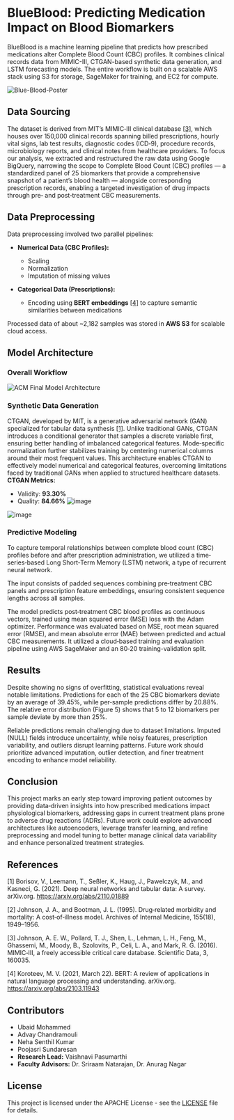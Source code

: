 # BlueBlood: Predicting Medication Impact on Blood Biomarkers
BlueBlood is a machine learning pipeline that predicts how prescribed medications alter Complete Blood Count (CBC) profiles. It combines clinical records data from MIMIC-III, CTGAN-based synthetic data generation, and LSTM forecasting models. The entire workflow is built on a scalable AWS stack using S3 for storage, SageMaker for training, and EC2 for compute.

![Blue-Blood-Poster](https://github.com/user-attachments/assets/0b0386fe-f6c7-4fe9-9146-e842be9f13a5)


## Data Sourcing

The dataset is derived from MIT’s MIMIC‐III clinical database [[3]](#references), which houses over 150,000 clinical records spanning billed prescriptions, hourly vital signs, lab test results, diagnostic codes (ICD‐9), procedure records, microbiology reports, and clinical notes from healthcare providers. To focus our analysis, we extracted and restructured the raw data using Google BigQuery, narrowing the scope to Complete Blood Count (CBC) profiles — a standardized panel of 25 biomarkers that provide a comprehensive snapshot of a patient’s blood health — alongside corresponding prescription records, enabling a targeted investigation of drug impacts through pre‐ and post‐treatment CBC measurements.

## Data Preprocessing
Data preprocessing involved two parallel pipelines:

- **Numerical Data (CBC Profiles):**
  - Scaling
  - Normalization
  - Imputation of missing values

- **Categorical Data (Prescriptions):**
  - Encoding using **BERT embeddings** [[4]](#references) to capture semantic similarities between medications

Processed data of about ~2,182 samples was stored in **AWS S3** for scalable cloud access.

## Model Architecture

### Overall Workflow
![ACM Final Model Architecture](https://github.com/user-attachments/assets/6ea43330-4a55-47b8-ae9f-4f9c568f1c01)

### Synthetic Data Generation
CTGAN, developed by MIT, is a generative adversarial network (GAN) specialized for tabular data synthesis [[1]](#references). Unlike traditional GANs, CTGAN introduces a conditional generator that samples a discrete variable first, ensuring better handling of imbalanced categorical features. Mode‐specific normalization further stabilizes training by centering numerical columns around their most frequent values. This architecture enables CTGAN to effectively model numerical and categorical features, overcoming limitations faced by traditional GANs when applied to structured healthcare datasets.
**CTGAN Metrics:**
- Validity: **93.30%**
- Quality: **84.66%**
![image](https://github.com/user-attachments/assets/c95bea25-e8d7-47fa-a1a9-905d58b346a9)

![image](https://github.com/user-attachments/assets/99dfe43d-d765-419f-af61-f52984ec3325)

### Predictive Modeling
To capture temporal relationships between complete blood count (CBC) profiles before and after prescription administration, we utilized a time‐series‐based Long Short‐Term Memory (LSTM) network, a type of recurrent neural network.

The input consists of padded sequences combining pre‐treatment CBC panels and prescription feature embeddings, ensuring consistent sequence lengths across all samples.

The model predicts post‐treatment CBC blood profiles as continuous vectors, trained using mean squared error (MSE) loss with the Adam optimizer. Performance was evaluated based on MSE, root mean squared error (RMSE), and mean absolute error (MAE) between predicted and actual CBC measurements. It utilized a cloud‐based training and evaluation pipeline using AWS SageMaker and an 80‐20 training-validation split.


## Results

Despite showing no signs of overfitting, statistical evaluations reveal notable limitations. Predictions for each of the 25 CBC biomarkers deviate by an average of 39.45%, while per‐sample predictions differ by 20.88%. The relative error distribution (Figure 5) shows that 5 to 12 biomarkers per sample deviate by more than 25%.

Reliable predictions remain challenging due to dataset limitations. Imputed (NULL) fields introduce uncertainty, while noisy features, prescription variability, and outliers disrupt learning patterns. Future work should prioritize advanced imputation, outlier detection, and finer treatment encoding to enhance model reliability.

## Conclusion

This project marks an early step toward improving patient outcomes by providing data‐driven insights into how prescribed medications impact physiological biomarkers, addressing gaps in current treatment plans prone to adverse drug reactions (ADRs). Future work could explore advanced architectures like autoencoders, leverage transfer learning, and refine preprocessing and model tuning to better manage clinical data variability and enhance personalized treatment strategies.

## References

[1] Borisov, V., Leemann, T., Seßler, K., Haug, J., Pawelczyk, M., and Kasneci, G. (2021). Deep neural networks and tabular data: A survey. arXiv.org. https://arxiv.org/abs/2110.01889

[2] Johnson, J. A., and Bootman, J. L. (1995). Drug‐related morbidity and mortality: A cost‐of‐illness model. Archives of Internal Medicine, 155(18), 1949–1956.

[3] Johnson, A. E. W., Pollard, T. J., Shen, L., Lehman, L. H., Feng, M., Ghassemi, M., Moody, B., Szolovits, P., Celi, L. A., and Mark, R. G. (2016). MIMIC‐III, a freely accessible critical care database. Scientific Data, 3, 160035.

[4] Koroteev, M. V. (2021, March 22). BERT: A review of applications in natural language processing and understanding. arXiv.org. https://arxiv.org/abs/2103.11943

## Contributors

- Ubaid Mohammed
- Advay Chandramouli
- Neha Senthil Kumar
- Poojasri Sundaresan
- **Research Lead:** Vaishnavi Pasumarthi
- **Faculty Advisors:** Dr. Sriraam Natarajan, Dr. Anurag Nagar


## License

This project is licensed under the APACHE License - see the [LICENSE](LICENSE) file for details.








